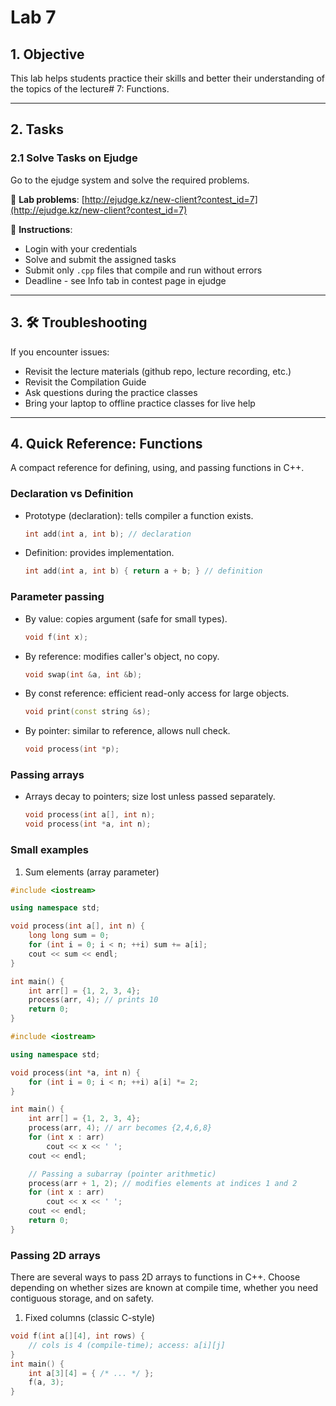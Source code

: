 # Lab 7

## 1. Objective

This lab helps students practice their skills and better their understanding of the topics of the lecture# 7:  Functions.

---

## 2. Tasks

### 2.1 Solve Tasks on Ejudge

Go to the ejudge system and solve the required problems.

🔗 **Lab problems**: [http://ejudge.kz/new-client?contest_id=7](http://ejudge.kz/new-client?contest_id=7)

📝 **Instructions**:
- Login with your credentials
- Solve and submit the assigned tasks
- Submit only `.cpp` files that compile and run without errors
- Deadline - see Info tab in contest page in ejudge
---

## 3. 🛠 Troubleshooting

If you encounter issues:

- Revisit the lecture materials (github repo, lecture recording, etc.)
- Revisit the Compilation Guide
- Ask questions during the practice classes
- Bring your laptop to offline practice classes for live help

---

## 4. Quick Reference: Functions

A compact reference for defining, using, and passing functions in C++.

### Declaration vs Definition
- Prototype (declaration): tells compiler a function exists.
  ```cpp
  int add(int a, int b); // declaration
  ```
- Definition: provides implementation.
  ```cpp
  int add(int a, int b) { return a + b; } // definition
  ```

### Parameter passing
- By value: copies argument (safe for small types).
  ```cpp
  void f(int x);
  ```
- By reference: modifies caller's object, no copy.
  ```cpp
  void swap(int &a, int &b);
  ```
- By const reference: efficient read-only access for large objects.
  ```cpp
  void print(const string &s);
  ```
- By pointer: similar to reference, allows null check.
  ```cpp
  void process(int *p);
  ```

### Passing arrays
- Arrays decay to pointers; size lost unless passed separately.
  ```cpp
  void process(int a[], int n);
  void process(int *a, int n);
  ```

### Small examples

1) Sum elements (array parameter)
```cpp
#include <iostream>

using namespace std;

void process(int a[], int n) {
    long long sum = 0;
    for (int i = 0; i < n; ++i) sum += a[i];
    cout << sum << endl;
}

int main() {
    int arr[] = {1, 2, 3, 4};
    process(arr, 4); // prints 10
    return 0;
}
```

```cpp
#include <iostream>

using namespace std;

void process(int *a, int n) {
    for (int i = 0; i < n; ++i) a[i] *= 2;
}

int main() {
    int arr[] = {1, 2, 3, 4};
    process(arr, 4); // arr becomes {2,4,6,8}
    for (int x : arr) 
        cout << x << ' ';
    cout << endl;

    // Passing a subarray (pointer arithmetic)
    process(arr + 1, 2); // modifies elements at indices 1 and 2
    for (int x : arr) 
        cout << x << ' ';
    cout << endl;
    return 0;
}
```

### Passing 2D arrays

There are several ways to pass 2D arrays to functions in C++. Choose depending on whether sizes are known at compile time, whether you need contiguous storage, and on safety.

1) Fixed columns (classic C-style)
```cpp
void f(int a[][4], int rows) {
    // cols is 4 (compile-time); access: a[i][j]
}
int main() {
    int a[3][4] = { /* ... */ };
    f(a, 3);
}
```
